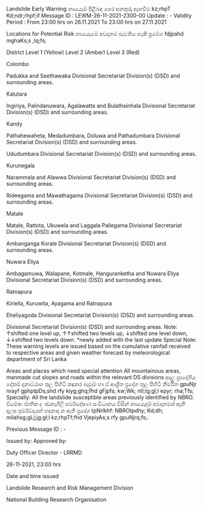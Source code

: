 Landslide Early Warning නායයෑම් පිළිබඳ පෙර අනතුරු ඇඟවීම kz;rhpT Kd;ndr;rhpf;if Message ID : LEWM-26-11-2021-2300-00 Update : - Validity Period : From 23:00 hrs on 26.11.2021 To 23:00 hrs on 27.11.2021

Locations for Potential Risk නායයෑමේ අවදානම පැවතිය හැකි ප්‍රමේශ fdjpahd mghaKs;s ,lq;fs;

District Level 1 (Yellow) Level 2 (Amber) Level 3 (Red)

Colombo

Padukka and Seethawaka Divisional Secretariat Division(s) (DSD) and surrounding areas.

Kalutara

Ingiriya, Palindanuwara, Agalawatta and Bulathsinhala Divisional Secretariat Division(s) (DSD) and surrounding areas.

Kandy

Pathahewaheta, Medadumbara, Doluwa and Pathadumbara Divisional Secretariat Division(s) (DSD) and surrounding areas.

Ududumbara Divisional Secretariat Division(s) (DSD) and surrounding areas.

Kurunegala

Narammala and Alawwa Divisional Secretariat Division(s) (DSD) and surrounding areas.

Rideegama and Mawathagama Divisional Secretariat Division(s) (DSD) and surrounding areas.

Matale

Matale, Rattota, Ukuwela and Laggala Pallegama Divisional Secretariat Division(s) (DSD) and surrounding areas.

Ambanganga Korale Divisional Secretariat Division(s) (DSD) and surrounding areas.

Nuwara Eliya

Ambagamuwa, Walapane, Kotmale, Hanguranketha and Nuwara Eliya Divisional Secretariat Division(s) (DSD) and surrounding areas.

Ratnapura

Kiriella, Kuruwita, Ayagama and Ratnapura

Eheliyagoda Divisional Secretariat Division(s) (DSD) and surrounding areas.

Divisional Secretariat Division(s) (DSD) and surrounding areas. Note: ↑shifted one level up, ↑↑shifted two levels up, ↓shifted one level down, ↓↓shifted two levels down. *newly added with the last update Special Note: These warning levels are issued based on the cumulative rainfall received to respective areas and given weather forecast by meteorological department of Sri Lanka

Areas and places which need special attention All mountainous areas, manmade cut slopes and roads within the relevant DS divisions අදාල ප්‍රාදේශීය දේකම් දකාට්ඨාශ තුල පිහිටි කඳුකර බෑවුම් හා ඒ ආශ්‍රිත ප්‍රදේශ තුල පිහිටි නිර්මිත gpuNjr nrayf gphptpDs;shd rfy kiyg;ghq;fhd gFjpfs; kw;Wk; ntl;lg;gl;l epyr; rha;Tfs; Specially: All the landslide susceptible areas previously identified by NBRO. විමේෂ: ජාතික ද ාඩනැගිලි පර්මදේෂණ සංවිධානය විසින් නායයෑදම් අවදානමක් ඇති දලස පුර්මවදයන් හදුනාද න ඇති ප්‍රදේශ tpNrlkhf: NBROtpdhy; Kd;dh; milahsg;gLj;jg;gl;l kz;rhpTf;fhd VjepiyAs;s rfy gpuNjrq;fs;.

Previous Message ID : -

Issued by: Approved by:

Duty Officer Director - LRRMD

26-11-2021, 23:00 hrs

Date and time issued

Landslide Research and Risk Management Division

National Building Research Organisation